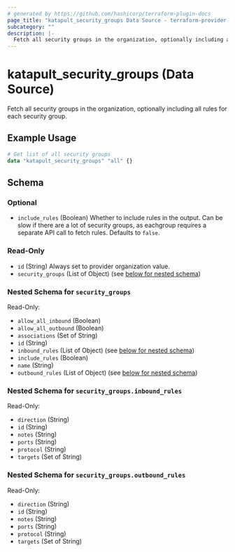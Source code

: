 ```yaml
---
# generated by https://github.com/hashicorp/terraform-plugin-docs
page_title: "katapult_security_groups Data Source - terraform-provider-katapult"
subcategory: ""
description: |-
  Fetch all security groups in the organization, optionally including all rules for each security group.
---
```


# katapult_security_groups (Data Source)

Fetch all security groups in the organization, optionally including all rules for each security group.

## Example Usage

```terraform
# Get list of all security groups
data "katapult_security_groups" "all" {}
```

<!-- schema generated by tfplugindocs -->
## Schema

### Optional

- `include_rules` (Boolean) Whether to include rules in the output. Can be slow if there are a lot of security groups, as eachgroup requires a separate API call to fetch rules. Defaults to `false`.

### Read-Only

- `id` (String) Always set to provider organization value.
- `security_groups` (List of Object) (see [below for nested schema](#nestedatt--security_groups))

<a id="nestedatt--security_groups"></a>
### Nested Schema for `security_groups`

Read-Only:

- `allow_all_inbound` (Boolean)
- `allow_all_outbound` (Boolean)
- `associations` (Set of String)
- `id` (String)
- `inbound_rules` (List of Object) (see [below for nested schema](#nestedobjatt--security_groups--inbound_rules))
- `include_rules` (Boolean)
- `name` (String)
- `outbound_rules` (List of Object) (see [below for nested schema](#nestedobjatt--security_groups--outbound_rules))

<a id="nestedobjatt--security_groups--inbound_rules"></a>
### Nested Schema for `security_groups.inbound_rules`

Read-Only:

- `direction` (String)
- `id` (String)
- `notes` (String)
- `ports` (String)
- `protocol` (String)
- `targets` (Set of String)


<a id="nestedobjatt--security_groups--outbound_rules"></a>
### Nested Schema for `security_groups.outbound_rules`

Read-Only:

- `direction` (String)
- `id` (String)
- `notes` (String)
- `ports` (String)
- `protocol` (String)
- `targets` (Set of String)

